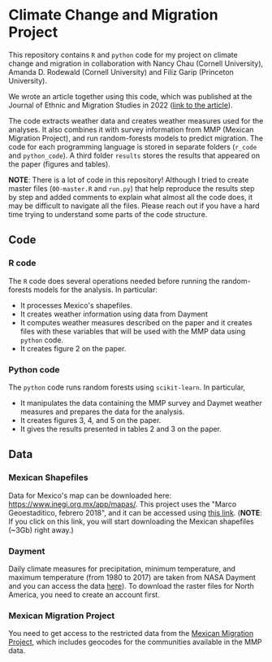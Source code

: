 # Climate Change and Migration Project


This repository contains `R` and `python` code for my project on climate change and migration in collaboration with Nancy Chau (Cornell University), Amanda D. Rodewald (Cornell University) and Filiz Garip (Princeton University). 

We wrote an article together using this code, which was published at the Journal of Ethnic and Migration Studies in 2022 ([link to the article](https://doi.org/10.1080/1369183X.2022.2100549)).

The code extracts weather data and creates weather measures used for the analyses. It also combines it with survey information from MMP (Mexican Migration Project), and run random-forests models to predict migration. The code for each programming language is stored in separate folders (`r_code` and `python_code`). A third folder `results` stores the results that appeared on the paper (figures and tables).

**NOTE**: There is a lot of code in this repository! Although I tried to create master files (`00-master.R` and `run.py`) that help reproduce the results step by step and added comments to explain what almost all the code does, it may be difficult to navigate all the files. Please reach out if you have a hard time trying to understand some parts of the code structure. 

## Code

### R code

The `R` code does several operations needed before running the random-forests models for the analysis. In particular:
- It processes Mexico's shapefiles. 
- It creates weather information using data from Dayment
- It computes weather measures described on the paper and it creates files with these variables that will be used with the MMP data using `python` code.
- It creates figure 2 on the paper.

### Python code
The `python` code runs random forests using `scikit-learn`. In particular, 
- It manipulates the data containing the MMP survey and Daymet weather measures and prepares the data for the analysis.
- It creates figures 3, 4, and 5 on the paper.
- It gives the results presented in tables 2 and 3 on the paper.


## Data

### Mexican Shapefiles
Data for Mexico's map can be downloaded here: https://www.inegi.org.mx/app/mapas/. This project uses the "Marco Geoestaditico, febrero 2018", and it can be accessed using [this link](https://www.inegi.org.mx/contenidos/productos/prod_serv/contenidos/espanol/bvinegi/productos/geografia/marcogeo/889463526636_s.zip). (**NOTE**: If you click on this link, you will start downloading the Mexican shapefiles (~3Gb) right away.)

### Dayment
Daily climate measures for precipitation, minimum temperature, and maximum temperature (from 1980 to 2017) are taken from NASA Dayment and you can access the data [here](https://daymet.ornl.gov/)). To download the raster files for North America, you need to create an account first.

### Mexican Migration Project
You need to get access to the restricted data from the [Mexican Migration Project](https://mmp.opr.princeton.edu/), which includes geocodes for the communities available in the MMP data.
